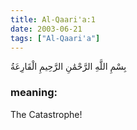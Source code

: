 ```yaml
---
title: Al-Qaari'a:1
date: 2003-06-21
tags: ["Al-Qaari'a"]
---
```

بِسْمِ اللَّهِ الرَّحْمَٰنِ الرَّحِيمِ الْقَارِعَةُ
### meaning: 
The Catastrophe!
